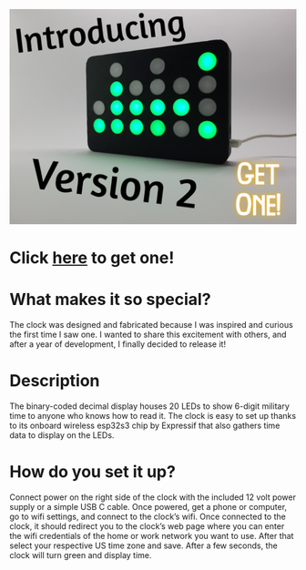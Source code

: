 ![Screenshot](20240427_173329[1].png)

# Click [here](https://www.tindie.com/products/boredbuilder/binary-clock-v2) to get one!

# What makes it so special?

The clock was designed and fabricated because I was inspired and curious the first time I saw one. I wanted to share this excitement with others, and after a year of development, I finally decided to release it!

# Description

The binary-coded decimal display houses 20 LEDs to show 6-digit military time to anyone who knows how to read it. The clock is easy to set up thanks to its onboard wireless esp32s3 chip by Expressif that also gathers time data to display on the LEDs.

# How do you set it up?

Connect power on the right side of the clock with the included 12 volt power supply or a simple USB C cable. Once powered, get a phone or computer, go to wifi settings, and connect to the clock’s wifi. Once connected to the clock, it should redirect you to the clock’s web page where you can enter the wifi credentials of the home or work network you want to use. After that select your respective US time zone and save. After a few seconds, the clock will turn green and display time.
